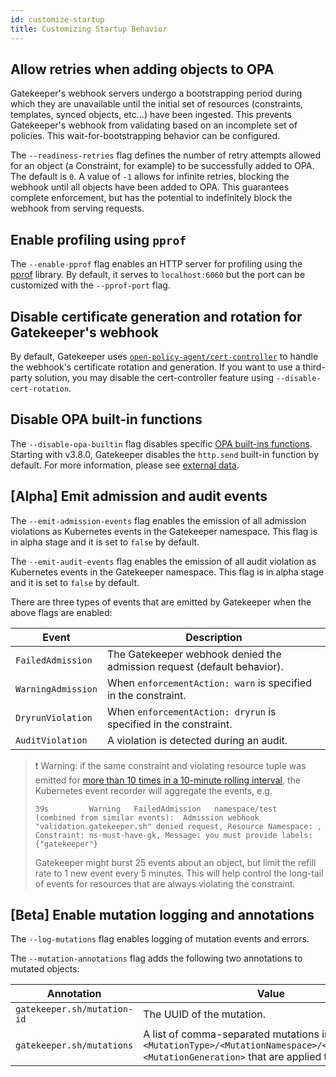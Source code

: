 ```yaml
---
id: customize-startup
title: Customizing Startup Behavior
---
```


## Allow retries when adding objects to OPA

Gatekeeper's webhook servers undergo a bootstrapping period during which they are unavailable until the initial set of resources (constraints, templates, synced objects, etc...) have been ingested. This prevents Gatekeeper's webhook from validating based on an incomplete set of policies. This wait-for-bootstrapping behavior can be configured.

The `--readiness-retries` flag defines the number of retry attempts allowed for an object (a Constraint, for example) to be successfully added to OPA.  The default is `0`.  A value of `-1` allows for infinite retries, blocking the webhook until all objects have been added to OPA.  This guarantees complete enforcement, but has the potential to indefinitely block the webhook from serving requests.

## Enable profiling using `pprof`

The `--enable-pprof` flag enables an HTTP server for profiling using the [pprof](https://pkg.go.dev/net/http/pprof) library. By default, it serves to `localhost:6060` but the port can be customized with the `--pprof-port` flag.

## Disable certificate generation and rotation for Gatekeeper's webhook

By default, Gatekeeper uses [`open-policy-agent/cert-controller`](https://github.com/open-policy-agent/cert-controller) to handle the webhook's certificate rotation and generation. If you want to use a third-party solution, you may disable the cert-controller feature using `--disable-cert-rotation`.

## Disable OPA built-in functions

The `--disable-opa-builtin` flag disables specific [OPA built-ins functions](https://www.openpolicyagent.org/docs/v0.37.2/policy-reference/#built-in-functions). Starting with v3.8.0, Gatekeeper disables the `http.send` built-in function by default. For more information, please see [external data](./externaldata.md#motivation).

## [Alpha] Emit admission and audit events

The `--emit-admission-events` flag enables the emission of all admission violations as Kubernetes events in the Gatekeeper namespace. This flag is in alpha stage and it is set to `false` by default.

The `--emit-audit-events` flag enables the emission of all audit violation as Kubernetes events in the Gatekeeper namespace. This flag is in alpha stage and it is set to `false` by default.

There are three types of events that are emitted by Gatekeeper when the above flags are enabled:

| Event              | Description                                                             |
| ------------------ | ----------------------------------------------------------------------- |
| `FailedAdmission`  | The Gatekeeper webhook denied the admission request (default behavior). |
| `WarningAdmission` | When `enforcementAction: warn` is specified in the constraint.          |
| `DryrunViolation`  | When `enforcementAction: dryrun` is specified in the constraint.        |
| `AuditViolation`   | A violation is detected during an audit.                                |

> ❗ Warning: if the same constraint and violating resource tuple was emitted for [more than 10 times in a 10-minute rolling interval](https://github.com/kubernetes/kubernetes/blob/v1.23.3/staging/src/k8s.io/client-go/tools/record/events_cache.go#L429-L438), the Kubernetes event recorder will aggregate the events, e.g.
> ```
> 39s         Warning   FailedAdmission   namespace/test      (combined from similar events):  Admission webhook "validation.gatekeeper.sh" denied request, Resource Namespace: , Constraint: ns-must-have-gk, Message: you must provide labels: {"gatekeeper"}
> ```
> Gatekeeper might burst 25 events about an object, but limit the refill rate to 1 new event every 5 minutes. This will help control the long-tail of events for resources that are always violating the constraint.

## [Beta] Enable mutation logging and annotations

The `--log-mutations` flag enables logging of mutation events and errors.

The `--mutation-annotations` flag adds the following two annotations to mutated objects:

| Annotation                  | Value                                                                                                                                                         |
| --------------------------- | ------------------------------------------------------------------------------------------------------------------------------------------------------------- |
| `gatekeeper.sh/mutation-id` | The UUID of the mutation.                                                                                                                                     |
| `gatekeeper.sh/mutations`   | A list of comma-separated mutations in the format of `<MutationType>/<MutationNamespace>/<MutationName>:<MutationGeneration>` that are applied to the object. |
